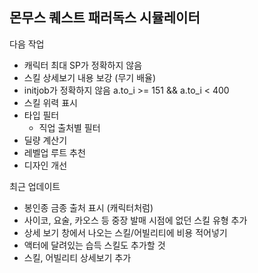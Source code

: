 ## 몬무스 퀘스트 패러독스 시뮬레이터

다음 작업
- 캐릭터 최대 SP가 정확하지 않음
- 스킬 상세보기 내용 보강 (무기 배율)
- initjob가 정확하지 않음 a.to_i >= 151 && a.to_i < 400
- 스킬 위력 표시
- 타입 필터
  - 직업 출처별 필터
- 딜량 계산기
- 레벨업 루트 추천
- 디자인 개선

최근 업데이트
- 봉인종 금종 출처 표시 (캐릭터처럼)
- 사이코, 요술, 카오스 등 중장 발매 시점에 없던 스킬 유형 추가
- 상세 보기 창에서 나오는 스킬/어빌리티에 비용 적어넣기
- 액터에 달려있는 습득 스킬도 추가할 것
- 스킬, 어빌리티 상세보기 추가
